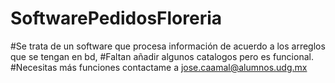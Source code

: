 # SoftwarePedidosFloreria

#Se trata de un software que procesa información de acuerdo a los arreglos que se tengan en bd,
#Faltan añadir algunos catalogos pero es funcional.
#Necesitas más funciones contactame a jose.caamal@alumnos.udg.mx
